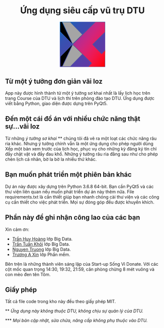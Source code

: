 <div align="center">
    <h1>Ứng dụng siêu cấp vũ trụ DTU</h1>
</div>

<div align="center"><img src="https://github.com/MrSometimeswinmid/DoAn/blob/main/Images/logo.png" width=150px/></div>

## Từ một ý tưởng đơn giản vãi loz
App này được hình thành từ một ý tưởng sơ khai nhất là lấy lịch học trên trang Course của DTU và lịch thi trên
phòng đào tạo DTU. Ứng dụng được viết bằng Python, giao diện được dựng trên PyQt5.
## Đến một cái đồ án với nhiều chức năng thật sự...vãi loz
Từ những *ý tưởng sơ khai* ** chúng tôi đã vẽ ra một loạt các chức năng râu ria khác. Nhưng ý tưởng chính vẫn là một
ứng dụng cho phép người dùng Xếp một bản xem trước của lịch học, phục vụ cho những kỳ đăng ký tín chỉ đầy chật vật
và đầy đau khổ. Những ý tưởng râu ria đằng sau như cho phép chèn lịch cá nhân, bờ la bờ la nhiều thứ khác.
## Bạn muốn phát triển một phiên bản khác
Dự án này được xây dựng trên Python 3.6.8 64-bit. Bạn cần PyQt5 và các thư viện liên quan nếu muốn phát triển dự án này thêm nữa.
File requirements.txt là cần thiết giúp bạn nhanh chóng cài thư viện và các công cụ cần thiết cho việc phát triển.
Mọi sự đóng góp đều được khuyến khích.
## Phần này để ghi nhận công lao của các bạn
Xin cảm ơn:
* [Trần Huy Hoàng](https://www.facebook.com/kietchay100) lớp Big Data.
* [Trần Tuấn Khôi](https://www.facebook.com/profile.php?id=100010060428020) lớp Big Data.
* [Nguyen Truong](https://www.facebook.com/truongbede.me/) lớp Big Data.
* [Trương A Xin](https://www.facebook.com/truongaxin/) lớp Phần mềm.

Bên trên là những thành viên sáng lập của Start-up Sống Vì Donate. Với các cột mốc quan trọng 14:30, 19:32, 21:59, căn phòng chừng 8 mét vuông và con mèo đen tên Tôm.
## Giấy phép
Tất cả file code trong kho này đều theo giấy phép MIT.

** *Ứng dụng này không thuộc DTU, không chịu sự quản lý của DTU.*

*** *Mọi bản cập nhật, sửa chửa, nâng cấp không phụ thuộc vào DTU.*
